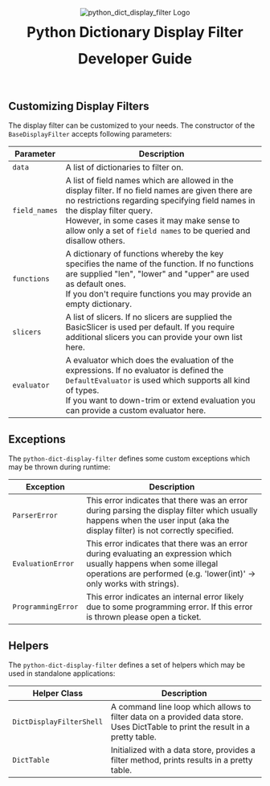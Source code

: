 <p align="center">
    <img src="https://github.com/bytebutcher/python-dict-display-filter/raw/main/images/python_dict_display_filter_logo.png" alt="python_dict_display_filter Logo"/>
</p>
<h1 align="center" style="margin-top: 0px;">Python Dictionary Display Filter</h1>
<h1 align="center" style="margin-top: 0px;">Developer Guide</h1>
<br>

## Customizing Display Filters

The display filter can be customized to your needs. The constructor of the ```BaseDisplayFilter``` accepts following
parameters:

| Parameter         | Description                                                                                                                                                                                                                                                                                                  |
|-------------------|--------------------------------------------------------------------------------------------------------------------------------------------------------------------------------------------------------------------------------------------------------------------------------------------------------------|
| ```data```        | A list of dictionaries to filter on.                                                                                                                                                                                                                                                                         |  
| ```field_names``` | A list of field names which are allowed in the display filter. If no field names are given there are no restrictions regarding specifying field names in the display filter query.<br/> However, in some cases it may make sense to allow only a set of ```field names``` to be queried and disallow others. |  
| ```functions```   | A dictionary of functions whereby the key specifies the name of the function. If no functions are supplied "len", "lower" and "upper" are used as default ones. <br/>If you don't require functions you may provide an empty dictionary.                                                                     | 
| ```slicers```     | A list of slicers. If no slicers are supplied the BasicSlicer is used per default. If you require additional slicers you can provide your own list here.                                                                                                                                                     | 
| ```evaluator```   | A evaluator which does the evaluation of the expressions. If no evaluator is defined the ```DefaultEvaluator``` is used which supports all kind of types.<br/> If you want to down-trim or extend evaluation you can provide a custom evaluator here.                                                        | 

## Exceptions

The ```python-dict-display-filter``` defines some custom exceptions which may be thrown during runtime:

| Exception              | Description                                                                                                                                                                                   |
|------------------------|-----------------------------------------------------------------------------------------------------------------------------------------------------------------------------------------------|
| ```ParserError```      | This error indicates that there was an error during parsing the display filter which usually happens when the user input (aka the display filter) is not correctly specified.                 |
| ```EvaluationError```  | This error indicates that there was an error during evaluating an expression which usually happens when some illegal operations are performed (e.g. 'lower(int)' -> only works with strings). |
| ```ProgrammingError``` | This error indicates an internal error likely due to some programming error. If this error is thrown please open a ticket.                                                                    |

## Helpers

The ```python-dict-display-filter``` defines a set of helpers which may be used in standalone applications:

| Helper Class                 | Description                                                                                                                     |
|------------------------------|---------------------------------------------------------------------------------------------------------------------------------|
| ```DictDisplayFilterShell``` | A command line loop which allows to filter data on a provided data store. Uses DictTable to print the result in a pretty table. |
| ```DictTable```              | Initialized with a data store, provides a filter method, prints results in a pretty table.                                      | 
